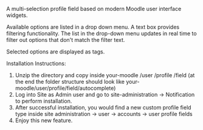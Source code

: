 A multi-selection profile field based on modern Moodle user interface widgets.

Available options are listed in a drop down menu. A text box provides filtering functionality. The list in the drop-down menu updates in real time to filter out options that don't match the filter text.

Selected options are displayed as tags.

Installation Instructions:
1. Unzip the directory and copy inside your-moodle /user /profile /field (at the end the folder structure should look like your-moodle/user/profile/field/autocomplete)
2. Log into Site as Admin user and go to site-administration -> Notification to perform installation.
3. After successful installation, you would find a new custom profile field type inside site administration -> user -> accounts -> user profile fields
4. Enjoy this new feature.
